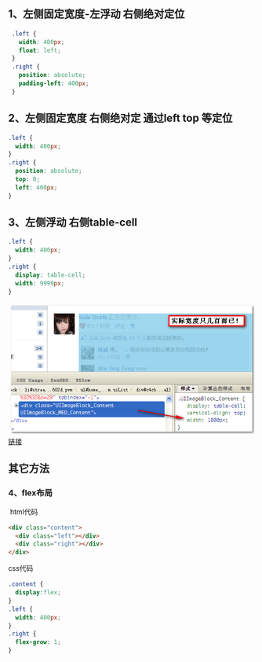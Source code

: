 1、左侧固定宽度-左浮动 右侧绝对定位
-------------------

```css
 .left {
   width: 400px;
   float: left;
 }
 .right {
   position: absolute;
   padding-left: 400px;
 }
```

2、左侧固定宽度 
 右侧绝对定 通过left top 等定位
-------------------------------

```css
.left {
  width: 400px;
}
.right {
  position: absolute;
  top: 0;
  left: 400px;
}
```

3、左侧浮动 右侧table-cell
-------------------

```css
.left {
  width: 400px;
}
.right {
  display: table-cell;
  width: 9999px;
}
```

![facebook的table-cell自适应方法 张鑫旭-鑫空间-鑫生活](resources/3D5E755B4B0FA09A08CD46F561DCECF8.png "facebook的table-cell自适应方法 张鑫旭-鑫空间-鑫生活")[链接](http://www.zhangxinxu.com/wordpress/2010/10/%E9%A1%B5%E9%9D%A2%E9%87%8D%E6%9E%84%E2%80%9C%E9%91%AB%E4%B8%89%E6%97%A0%E5%87%86%E5%88%99%E2%80%9D-%E4%B9%8B%E2%80%9C%E6%97%A0%E5%AE%BD%E5%BA%A6%E2%80%9D%E5%87%86%E5%88%99/)

其它方法
----

### 4、flex布局

`​`​ html代码

```html
<div class="content">
  <div class="left"></div>
  <div class="right"></div>
</div>
```

css代码

```css
.content {
  display:flex;
}
.left {
  width: 400px;
}
.right {
  flex-grow: 1;
}
```